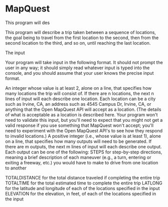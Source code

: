# MapQuest

This program will des

This program will describe a trip taken between a sequence of locations, the goal being to travel from the first location to the second, then from the second location to the third, and so on, until reaching the last location. 

The input

Your program will take input in the following format. It should not prompt the user in any way; it should simply read whatever input is typed into the console, and you should assume that your user knows the precise input format.

An integer whose value is at least 2, alone on a line, that specifies how many locations the trip will consist of.
If there are n locations, the next n lines of input will each describe one location. Each location can be a city such as Irvine, CA, an address such as 4545 Campus Dr, Irvine, CA, or anything that the Open MapQuest API will accept as a location. (The details of what is acceptable as a location is described here. Your program won't need to validate this input, but you'll need to expect that you might not get a valid response if you use something that MapQuest won't accept; you'll need to experiment with the Open MapQuest API's to see how they respond to invalid locations.)
A positive integer (i.e., whose value is at least 1), alone on a line, that specifies how many outputs will need to be generated.
If there are m outputs, the next m lines of input will each describe one output. Each output can be one of the following:
STEPS for step-by-step directions, meaning a brief description of each maneuver (e.g., a turn, entering or exiting a freeway, etc.) you would have to make to drive from one location to another


TOTALDISTANCE for the total distance traveled if completing the entire trip
TOTALTIME for the total estimated time to complete the entire trip
LATLONG for the latitude and longitude of each of the locations specified in the input
ELEVATION for the elevation, in feet, of each of the locations specified in the input
